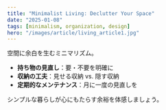 ```yaml
---
title: "Minimalist Living: Declutter Your Space"
date: "2025-01-08"
tags: [minimalism, organization, design]
hero: "/images/article/living_article1.jpg"
---
```


空間に余白を生むミニマリズム。  
- **持ち物の見直し**：要・不要を明確に  
- **収納の工夫**：見せる収納 vs. 隠す収納  
- **定期的なメンテナンス**：月に一度の見直しを  

シンプルな暮らしが心にもたらす余裕を体感しましょう。
